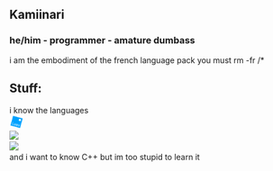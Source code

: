 ## Kamiinari
### he/him - programmer - amature dumbass
i am the embodiment of the french language pack you must rm -fr /*

## Stuff:
i know the languages <br/>
<code><img width="5%" src="https://raw.githubusercontent.com/vscode-icons/vscode-icons/master/icons/file_type_luau.svg"></code>  
<code><img width="5%" src="https://www.vectorlogo.zone/logos/typescriptlang/typescriptlang-icon.svg"></code>  
<code><img width="5%" src="https://cdn.worldvectorlogo.com/logos/c--4.svg"></code>  <br/>
and i want to know C++ but im too stupid to learn it
